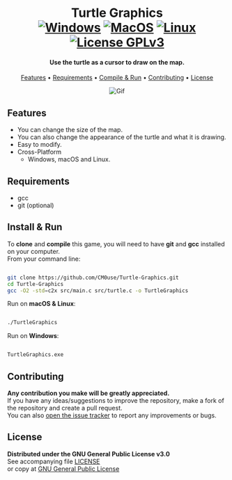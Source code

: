 <!--
*** If you like this README,
*** it is available as a template in my repositories,
*** here is the link:
*** https://github.com/CM0use/README-TEMPLATE
-->

<h1 align="center">
  <br>Turtle Graphics<br>
  <a href="https://shields.io/"><img src="https://img.shields.io/badge/Windows-0078d7?style=for-the-badge&logo=windows&logoColor=ffffff" alt="Windows"></a>
  <a href="https://shields.io/"><img src="https://img.shields.io/badge/mac%20OS-313131?style=for-the-badge&logo=macos&logoColor=d7d7d7" alt="MacOS"></a>
  <a href="https://shields.io/"><img src="https://img.shields.io/badge/Linux-ffffff?style=for-the-badge&logo=linux&logoColor=000000" alt="Linux"></a>
  <br>
  <a href="https://github.com/CM0use/Turtle-Graphics/blob/main/LICENSE">
    <img src="https://img.shields.io/badge/License-GPLv3-4a6484?style=for-the-badge" alt="License GPLv3">
  </a>
</h1>

<h4 align="center">Use the turtle as a cursor to draw on the map.</h4>

<p align="center">
  <a href="#features">Features</a> •
  <a href="#requirements">Requirements</a> •
  <a href="#compile--run">Compile & Run</a> •
  <a href="#contributing">Contributing</a> •
  <a href="#license">License</a>
</p>

<div align="center">

![Gif](https://user-images.githubusercontent.com/102839710/163655248-5b8e5281-7eb6-4d44-b904-9d341c652bb2.gif)

</div>

## Features
* You can change the size of the map.
* You can also change the appearance of the turtle and what it is drawing.
* Easy to modify.
* Cross-Platform
  - Windows, macOS and Linux.

## Requirements
* gcc
* git (optional)

## Install & Run
To **clone** and **compile** this game, you will need to have **git** and **gcc** installed on your computer.<br>
From your command line:

```bash

git clone https://github.com/CM0use/Turtle-Graphics.git
cd Turtle-Graphics
gcc -O2 -std=c2x src/main.c src/turtle.c -o TurtleGraphics

```

Run on **macOS & Linux**:

```bash

./TurtleGraphics

```

Run on **Windows**:

```cmd

TurtleGraphics.exe

```

## Contributing
**Any contribution you make will be greatly appreciated.**<br>
If you have any ideas/suggestions to improve the repository, make a fork of the repository and create a pull request.<br>
You can also <a href="https://github.com/CM0use/Turtle-Graphics/issues">open the issue tracker</a> to report any improvements or bugs.<br>

## License

**Distributed under the GNU General Public License v3.0**<br>
See accompanying file <a href="https://github.com/CM0use/Turtle-Graphics/blob/main/LICENSE">LICENSE</a><br>
or copy at <a href="https://www.gnu.org/licenses/gpl-3.0.txt">GNU General Public License</a>
